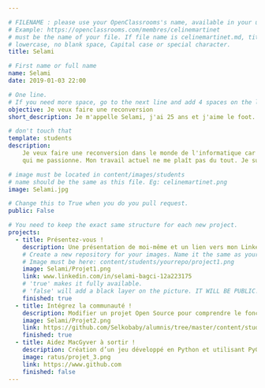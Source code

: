 ```yaml
---

# FILENAME : please use your OpenClassrooms's name, available in your url.
# Example: https://openclassrooms.com/membres/celinemartinet
# must be the name of your file. If file name is celinemartinet.md, title is celinemartinet.
# lowercase, no blank space, Capital case or special character.
title: Selami

# First name or full name
name: Selami
date: 2019-01-03 22:00

# One line.
# If you need more space, go to the next line and add 4 spaces on the left, as in 'description'.
objective: Je veux faire une reconversion
short_description: Je m'appelle Selami, j'ai 25 ans et j'aime le foot. 

# don't touch that
template: students
description:
    Je veux faire une reconversion dans le monde de l'informatique car c'est quelque chose
    qui me passionne. Mon travail actuel ne me plaît pas du tout. Je suis cordonnier.

# image must be located in content/images/students
# name should be the same as this file. Eg: celinemartinet.png
image: Selami.jpg

# Change this to True when you do you pull request.
public: False

# You need to keep the exact same structure for each new project.
projects:
  - title: Présentez-vous !
    description: Une présentation de moi-même et un lien vers mon LinkedIn.
    # Create a new repository for your images. Name it the same as your nickname and profile picture.
    # Image must be here: content/students/yourrepo/project1.png
    image: Selami/Projet1.png
    link: www.linkedin.com/in/selami-bagci-12a223175
    # 'true' makes it fully available.
    # 'false' will add a black layer on the picture. IT WILL BE PUBLIC!
    finished: true
  - title: Intégrez la communauté !
    description: Modifier un projet Open Source pour comprendre le fonctionnement de Git, de Github et des pull requests. 
    image: Selami/Projet2.png
    link: https://github.com/Selkobaby/alumnis/tree/master/content/students/Selami
    finished: true
  - title: Aidez MacGyver à sortir !
    description: Création d’un jeu développé en Python et utilisant PyGame.
    image: ratus/projet_3.png
    link: https://www.github.com
    finished: false
---
```

